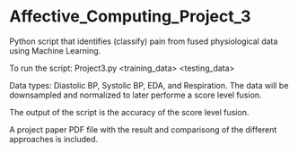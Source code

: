 # Affective_Computing_Project_3
Python script that identifies (classify) pain from fused physiological data using Machine Learning.

To run the script: Project3.py <training_data> <testing_data>

Data types: Diastolic BP, Systolic BP, EDA, and Respiration. The data will be downsampled and normalized to later performe a score level fusion.
 
The output of the script is the accuracy of the score level fusion.

A project paper PDF file with the result and comparisong of the different approaches is included.
